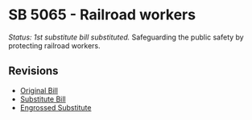 # SB 5065 - Railroad workers
*Status: 1st substitute bill substituted.*
Safeguarding the public safety by protecting railroad workers.

## Revisions
* [Original Bill](1/)
* [Substitute Bill](S/)
* [Engrossed Substitute](S.E/)
